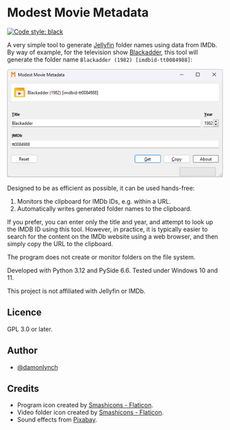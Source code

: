 # Modest Movie Metadata

[![Code style: black](https://img.shields.io/badge/code%20style-black-000000.svg)](https://github.com/psf/black)

A very simple tool to generate [Jellyfin](https://jellyfin.org/) folder 
names using data from IMDb. By way of example, for the television show 
[Blackadder](https://www.imdb.com/title/tt0084988/), this tool will
generate the folder name `Blackadder (1982) [imdbid-tt0084988]`:

![Program screenshot](.github/modest-movie-metadata.png)

Designed to be as efficient as possible, it can be used hands-free:

1. Monitors the clipboard for IMDb IDs, e.g. within a URL. 
2. Automatically writes generated folder names to the clipboard.

If you prefer, you can enter only the title and year, and attempt to look 
up the IMDB ID using this tool. However, in practice, it is typically easier to 
search for the content on the IMDb website using a web browser, and then simply 
copy the URL to the clipboard.

The program does not create or monitor folders on the file system. 

Developed with Python 3.12 and PySide 6.6. Tested under Windows 10 and 11.

This project is not affiliated with Jellyfin or IMDb.

## Licence
GPL 3.0 or later.


## Author

- [@damonlynch](https://www.github.com/damonlynch)

## Credits

- Program icon created by [Smashicons - Flaticon](https://www.flaticon.com/free-icon/letter-m_6431117).
- Video folder icon created by [Smashicons - Flaticon](https://www.flaticon.com/free-icon/video_6302563).
- Sound effects from [Pixabay](https://pixabay.com/sound-effects/game-ui-sounds-14857/). 
